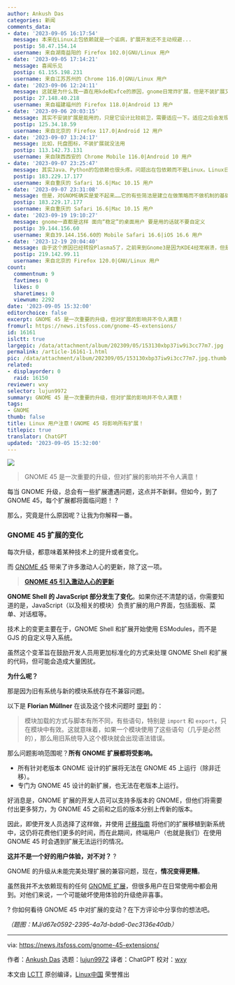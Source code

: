 ```yaml
---
author: Ankush Das
categories: 新闻
comments_data:
- date: '2023-09-05 16:17:54'
  message: 本来在Linux上包依赖就是一个诟病，扩展开发还不主动规避...
  postip: 58.47.154.14
  username: 来自湖南益阳的 Firefox 102.0|GNU/Linux 用户
- date: '2023-09-05 17:14:21'
  message: 喜闻乐见
  postip: 61.155.198.231
  username: 来自江苏苏州的 Chrome 116.0|GNU/Linux 用户
- date: '2023-09-06 12:24:11'
  message: 这就是为什么我一直在用kde和xfce的原因，gnome日常炸扩展，但是不装扩展又没法用
  postip: 27.148.40.218
  username: 来自福建福州的 Firefox 118.0|Android 13 用户
- date: '2023-09-06 20:03:15'
  message: 其实不安装扩展是能用的，只是它设计比较前卫，需要适应一下。适应之后会发现也不错。
  postip: 125.34.18.59
  username: 来自北京的 Firefox 117.0|Android 12 用户
- date: '2023-09-07 13:24:17'
  message: 比如，托盘图标，不装扩展就没法用
  postip: 113.142.73.131
  username: 来自陕西西安的 Chrome Mobile 116.0|Android 10 用户
- date: '2023-09-07 23:25:47'
  message: 其实Java、Python的包依赖也很头疼。问题出在包依赖而不是Linux。Linux日新月异，不断有新技术出来，所以出依赖问题也是正常。整个Linux大系统的开发，由分散的社区各自完成的，不遵循以前大公司玩的瀑布模型，不可能形成完善、统一、一致的API。微软Windows的Win32API全部由微软设计、开发，不稳定才是怪事。但稳定是稳定，想找个API输出RAW蓝牙都不行，还得自己从驱动层码起。苹果的API貌似一直都在变，不过大家被洗脑的洗的很成功。
  postip: 183.229.17.177
  username: 来自重庆的 Safari 16.6|Mac 10.15 用户
- date: '2023-09-07 23:31:08'
  message: 但是，对GNOME确实是爱不起来……它的有些简洁是建立在做策略而不做机制的基础上的，违背UNIX和KISS原则，只是看起来简洁。它和Systemd都快组成一套独立的大系统了。相反，KDE和XFCE就尽量将选择交给用户，而且默认的设定用起来也不错。
  postip: 183.229.17.177
  username: 来自重庆的 Safari 16.6|Mac 10.15 用户
- date: '2023-09-19 19:10:27'
  message: gnome一直都是这样 面向“稳定”的桌面用户 要是用的话就不要自定义
  postip: 39.144.156.60
  username: 来自39.144.156.60的 Mobile Safari 16.6|iOS 16.6 用户
- date: '2023-12-19 20:04:40'
  message: 由于这个原因已经转投Plasma5了，之前来到Gnome3是因为KDE4经常崩溃，但是Plasma5用起来还是比较稳定的。因为不炸插件，所以又回归KDE了
  postip: 219.142.99.11
  username: 来自北京的 Firefox 120.0|GNU/Linux 用户
count:
  commentnum: 9
  favtimes: 0
  likes: 0
  sharetimes: 0
  viewnum: 2292
date: '2023-09-05 15:32:00'
editorchoice: false
excerpt: GNOME 45 是一次重要的升级，但对扩展的影响并不令人满意！
fromurl: https://news.itsfoss.com/gnome-45-extensions/
id: 16161
islctt: true
largepic: /data/attachment/album/202309/05/153130xbp37iw9i3cc77m7.jpg
permalink: /article-16161-1.html
pic: /data/attachment/album/202309/05/153130xbp37iw9i3cc77m7.jpg.thumb.jpg
related:
- displayorder: 0
  raid: 16150
reviewer: wxy
selector: lujun9972
summary: GNOME 45 是一次重要的升级，但对扩展的影响并不令人满意！
tags:
- GNOME
thumb: false
title: Linux 用户注意！GNOME 45 将影响所有扩展！
titlepic: true
translator: ChatGPT
updated: '2023-09-05 15:32:00'
---
```


![](/data/attachment/album/202309/05/153130xbp37iw9i3cc77m7.jpg)



> 
> GNOME 45 是一次重要的升级，但对扩展的影响并不令人满意！
> 
> 
> 


每当 GNOME 升级，总会有一些扩展遭遇问题，这点并不新鲜。但如今，到了 GNOME 45，每个扩展都将面临问题！ ?


那么，究竟是什么原因呢？让我为你解释一番。


### GNOME 45 扩展的变化


每次升级，都意味着某种技术上的提升或者变化。


而 [GNOME 45](https://news.itsfoss.com/gnome-45/) 带来了许多激动人心的更新，除了这一项。



> 
> **[GNOME 45 引入激动人心的更新](/article-16150-1.html)**
> 
> 
> 


**GNOME Shell 的 JavaScript 部分发生了变化**。如果你还不清楚的话，你需要知道的是，JavaScript（以及相关的模块）负责扩展的用户界面，包括面板、菜单、对话框等。


技术上的变更主要在于，GNOME Shell 和扩展开始使用 ESModules，而不是 GJS 的自定义导入系统。


虽然这个变革旨在鼓励开发人员用更加标准化的方式来处理 GNOME Shell 和扩展的代码，但可能会造成大量困扰。


**为什么呢？**


那是因为旧有系统与新的模块系统存在不兼容问题。


以下是 **Florian Müllner** 在谈及这个技术问题时 [提到](https://blogs.gnome.org/shell-dev/2023/09/02/extensions-in-gnome-45/) 的：



> 
> 模块加载的方式与脚本有所不同，有些语句，特别是 `import` 和 `export`，只在模块中有效。这就意味着，如果一个模块使用了这些语句（几乎是必然的），那么用旧系统导入这个模块就会出现语法错误。
> 
> 
> 


那么问题影响范围呢？**所有 GNOME 扩展都将受影响。**


* 所有针对老版本 GNOME 设计的扩展将无法在 GNOME 45 上运行（除非迁移）。
* 专门为 GNOME 45 设计的新扩展，也无法在老版本上运行。


好消息是，GNOME 扩展的开发人员可以支持多版本的 GNOME，但他们将需要付出更多努力，为 GNOME 45 之前和之后的版本分别上传新的版本。


因此，即使开发人员选择了这样做，并使用 [迁移指南](https://gjs.guide/extensions/upgrading/gnome-shell-45.html#esm) 将他们的扩展移植到新系统中，这仍将花费他们更多的时间，而在此期间，终端用户（也就是我们）在使用 GNOME 45 时会遇到扩展无法运行的情况。


**这并不是一个好的用户体验，对不对？** ?


GNOME 的升级从未能完美处理扩展的兼容问题，现在，**情况变得更糟**。


虽然我并不太依赖现有的任何 [GNOME 扩展](https://itsfoss.com/gnome-shell-extensions/)，但很多用户在日常使用中都会用到。对他们来说，一个可能破坏使用体验的升级绝非喜事。


? 你如何看待 GNOME 45 中对扩展的变动？在下方评论中分享你的想法吧。


*（题图：MJ/d67e0592-2395-4a7d-bda6-0ec3136e40db）*




---


via: <https://news.itsfoss.com/gnome-45-extensions/>


作者：[Ankush Das](https://news.itsfoss.com/author/ankush/) 选题：[lujun9972](https://github.com/lujun9972) 译者：ChatGPT 校对：[wxy](https://github.com/wxy)


本文由 [LCTT](https://github.com/LCTT/TranslateProject) 原创编译，[Linux中国](https://linux.cn/) 荣誉推出